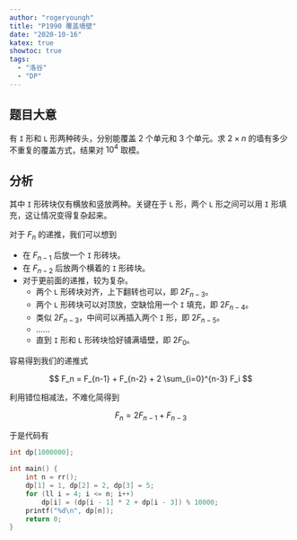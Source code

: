 ```yaml
---
author: "rogeryoungh"
title: "P1990 覆盖墙壁"
date: "2020-10-16"
katex: true
showtoc: true
tags: 
  - "洛谷"
  - "DP"
---
```


## 题目大意

有 `I` 形和 `L` 形两种砖头，分别能覆盖 2 个单元和 3 个单元。求 $2 \times n$ 的墙有多少不重复的覆盖方式，结果对 $10^4$ 取模。

## 分析

其中 `I` 形砖块仅有横放和竖放两种。关键在于 `L` 形，两个 `L` 形之间可以用 `I` 形填充，这让情况变得复杂起来。

对于 $F_n$ 的递推，我们可以想到

- 在 $F_{n-1}$ 后放一个 `I` 形砖块。
- 在 $F_{n-2}$ 后放两个横着的 `I` 形砖块。
- 对于更前面的递推，较为复杂。
    - 两个 `L` 形砖块对齐，上下翻转也可以，即 $2 F_{n-3}$。
    - 两个 `L` 形砖块可以对顶放，空缺恰用一个 `I` 填充，即 $2 F_{n-4}$。
    - 类似 $2F_{n-3}$，中间可以再插入两个 `I` 形，即 $2 F_{n-5}$。
    - ……
    - 直到 `I` 形和 `L` 形砖块恰好铺满墙壁，即 $2F_{0}$。

容易得到我们的递推式

$$
F_n = F_{n-1} + F_{n-2} + 2 \sum_{i=0}^{n-3} F_i
$$

利用错位相减法，不难化简得到

$$
F_n = 2 F_{n-1} + F_{n-3}
$$

于是代码有

```cpp
int dp[1000000];

int main() {
    int n = rr();
    dp[1] = 1, dp[2] = 2, dp[3] = 5;
    for (ll i = 4; i <= n; i++)
        dp[i] = (dp[i - 1] * 2 + dp[i - 3]) % 10000;
    printf("%d\n", dp[n]);
    return 0;
}
```

